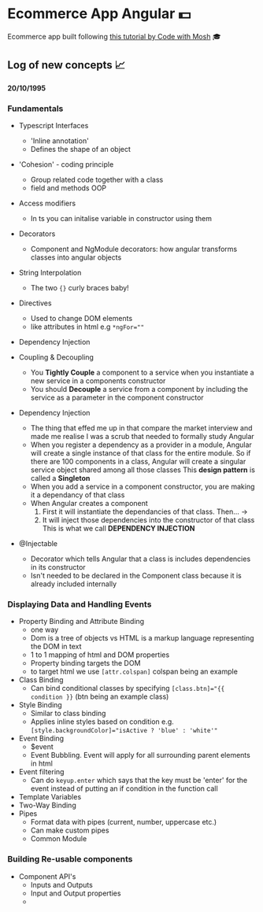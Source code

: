 # Ecommerce App Angular 💵
Ecommerce app built following [this tutorial by Code with Mosh](https://codewithmosh.com/p/angular-master-class) 🎓

## Log of new concepts 📈
**20/10/1995**
### Fundamentals
- Typescript Interfaces
    - 'Inline annotation'
    - Defines the shape of an object
- 'Cohesion' - coding principle
    - Group related code together with a class
    - field and methods OOP
- Access modifiers
    - In ts you can initalise variable in constructor using them
- Decorators
    - Component and NgModule decorators: how angular transforms classes
    into angular objects
- String Interpolation
    - The two `{}` curly braces baby!
- Directives
    - Used to change DOM elements
    - like attributes in html e.g `*ngFor=""`
- Dependency Injection
- Coupling & Decoupling
    - You **Tightly Couple** a component to a service when you instantiate a new service in a components constructor
    - You should **Decouple** a service from a component by including the service as a parameter in the component constructor

- Dependency Injection
    - The thing that effed me up in that compare the market interview and made me realise I was a scrub that needed to formally study Angular
    - When you register a dependency as a provider in a module, Angular will create a single instance of that class for the entire module. So if there are 100 components in a class, Angular will create a singular service object shared among all those classes This **design pattern** is called a **Singleton**
    - When you add a service in a component constructor, you are making it a dependancy of that class
    - When Angular creates a component
        1. First it will instantiate the dependancies of that class. Then... ->
        2. It will inject those dependencies into the constructor of that class
    This is what we call **DEPENDENCY INJECTION**

- @Injectable
    - Decorator which tells Angular that a class is includes dependencies in its constructor
    - Isn't needed to be declared in the Component class because it is already included internally
### Displaying Data and Handling Events
- Property Binding and Attribute Binding
    - one way
    - Dom is a tree of objects vs HTML is a markup language representing the DOM in text
    - 1 to 1 mapping of html and DOM properties
    - Property binding targets the DOM
    - to target html we use `[attr.colspan]` colspan being an example
- Class Binding
    - Can bind conditional classes by specifying `[class.btn]="{{ condition }}` (btn being an example class)
- Style Binding
    - Similar to class binding
    - Applies inline styles based on condition e.g. `[style.backgroundColor]="isActive ? 'blue' : 'white'"`
- Event Binding
    - $event
    - Event Bubbling. Event will apply for all surrounding parent elements in html
- Event filtering
    - Can do `keyup.enter` which says that the key must be 'enter' for the event instead of putting an if condition in the function call
- Template Variables
- Two-Way Binding
- Pipes
    - Format data with pipes (current, number, uppercase etc.)
    - Can make custom pipes
    - Common Module
### Building Re-usable components
- Component API's
    - Inputs and Outputs
    - Input and Output properties
    - 